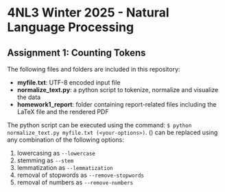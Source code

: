 <h1>4NL3 Winter 2025 - Natural Language Processing</h1>
<h2> Assignment 1: Counting Tokens </h2>

The following files and folders are included in this repository:
- **myfile.txt**: UTF-8 encoded input file
- **normalize_text.py**: a python script to tokenize, normalize and visualize the data
- **homework1_report**: folder containing report-related files including the LaTeX file and the rendered PDF

The python script can be executed using the command: `$ python normalize_text.py myfile.txt (<your-options>)`. (<your-options>) can be replaced using any combination of the following options:
1. lowercasing as `--lowercase`
2. stemming as `--stem`
3. lemmatization as `--lemmatization`
4. removal of stopwords as `--remove-stopwords`
5. removal of numbers as `--remove-numbers`